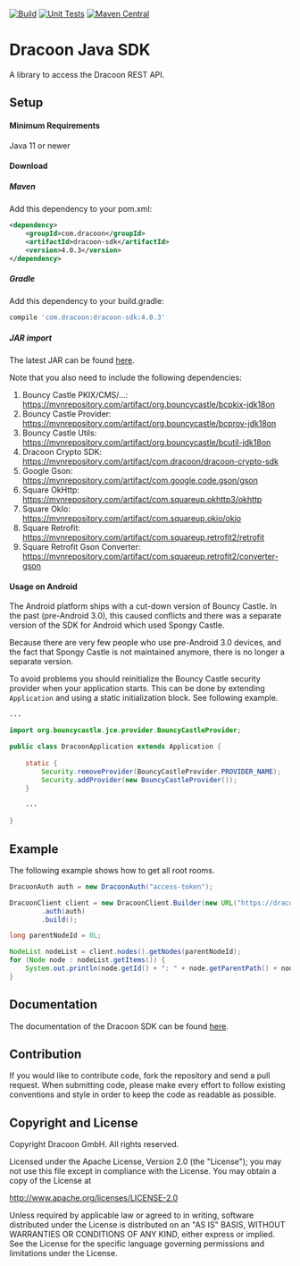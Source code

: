 [![Build](https://github.com/dracoon/dracoon-java-sdk/actions/workflows/build.yml/badge.svg)](https://github.com/dracoon/dracoon-java-sdk/actions/workflows/build.yml)
[![Unit Tests](https://github.com/dracoon/dracoon-java-sdk/actions/workflows/unit-tests.yml/badge.svg)](https://github.com/dracoon/dracoon-java-sdk/actions/workflows/unit-tests.yml)
[![Maven Central](https://maven-badges.herokuapp.com/maven-central/com.dracoon/dracoon-sdk/badge.svg)](https://maven-badges.herokuapp.com/maven-central/com.dracoon/dracoon-sdk)
# Dracoon Java SDK

A library to access the Dracoon REST API.

## Setup

#### Minimum Requirements

Java 11 or newer

#### Download

##### Maven

Add this dependency to your pom.xml:
```xml
<dependency>
    <groupId>com.dracoon</groupId>
    <artifactId>dracoon-sdk</artifactId>
    <version>4.0.3</version>
</dependency>
```

##### Gradle

Add this dependency to your build.gradle:
```groovy
compile 'com.dracoon:dracoon-sdk:4.0.3'
```

##### JAR import

The latest JAR can be found [here](https://github.com/dracoon/dracoon-java-sdk/releases).

Note that you also need to include the following dependencies:
1. Bouncy Castle PKIX/CMS/...: https://mvnrepository.com/artifact/org.bouncycastle/bcpkix-jdk18on
2. Bouncy Castle Provider: https://mvnrepository.com/artifact/org.bouncycastle/bcprov-jdk18on
3. Bouncy Castle Utils: https://mvnrepository.com/artifact/org.bouncycastle/bcutil-jdk18on
4. Dracoon Crypto SDK: https://mvnrepository.com/artifact/com.dracoon/dracoon-crypto-sdk
5. Google Gson: https://mvnrepository.com/artifact/com.google.code.gson/gson
6. Square OkHttp: https://mvnrepository.com/artifact/com.squareup.okhttp3/okhttp
7. Square OkIo: https://mvnrepository.com/artifact/com.squareup.okio/okio
8. Square Retrofit: https://mvnrepository.com/artifact/com.squareup.retrofit2/retrofit
9. Square Retrofit Gson Converter: https://mvnrepository.com/artifact/com.squareup.retrofit2/converter-gson

#### Usage on Android

The Android platform ships with a cut-down version of Bouncy Castle. In the past (pre-Android 3.0),
this caused conflicts and there was a separate version of the SDK for Android which used Spongy
Castle.

Because there are very few people who use pre-Android 3.0 devices, and the fact that Spongy Castle
is not maintained anymore, there is no longer a separate version.

To avoid problems you should reinitialize the Bouncy Castle security provider when your application
starts. This can be done by extending `Application` and using a static initialization block. See
following example.

```java
...

import org.bouncycastle.jce.provider.BouncyCastleProvider;

public class DracoonApplication extends Application {
    
    static {
        Security.removeProvider(BouncyCastleProvider.PROVIDER_NAME);
        Security.addProvider(new BouncyCastleProvider());
    }

    ...
    
}
```

## Example

The following example shows how to get all root rooms.

```java
DracoonAuth auth = new DracoonAuth("access-token");

DracoonClient client = new DracoonClient.Builder(new URL("https://dracoon.team"))
        .auth(auth)
        .build();

long parentNodeId = 0L;

NodeList nodeList = client.nodes().getNodes(parentNodeId);
for (Node node : nodeList.getItems()) {
    System.out.println(node.getId() + ": " + node.getParentPath() + node.getName());
}
```

## Documentation

The documentation of the Dracoon SDK can be found [here](doc/main.md).

## Contribution

If you would like to contribute code, fork the repository and send a pull request. When submitting
code, please make every effort to follow existing conventions and style in order to keep the code as
readable as possible.

## Copyright and License

Copyright Dracoon GmbH. All rights reserved.

Licensed under the Apache License, Version 2.0 (the "License"); you may not use this file except in
compliance with the License. You may obtain a copy of the License at

http://www.apache.org/licenses/LICENSE-2.0

Unless required by applicable law or agreed to in writing, software distributed under the License is
distributed on an "AS IS" BASIS, WITHOUT WARRANTIES OR CONDITIONS OF ANY KIND, either express or
implied. See the License for the specific language governing permissions and limitations under the
License.